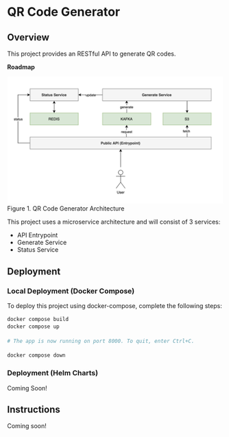 # QR Code Generator

## Overview

This project provides an RESTful API to generate QR codes.

**Roadmap**

<img src="./docs/qrcode-generator.png">
Figure 1. QR Code Generator Architecture

<br/>

This project uses a microservice architecture and will consist of 3 services:
- API Entrypoint
- Generate Service
- Status Service

## Deployment

### Local Deployment (Docker Compose)

To deploy this project using docker-compose, complete the following steps:

```bash
docker compose build
docker compose up

# The app is now running on port 8000. To quit, enter Ctrl+C.

docker compose down
```

### Deployment (Helm Charts)

Coming Soon!

## Instructions

Coming soon!
